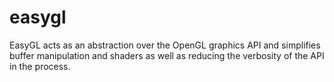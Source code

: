 # easygl
EasyGL acts as an abstraction over the OpenGL graphics API and simplifies buffer manipulation and shaders as well as reducing the verbosity of the API in the process.
